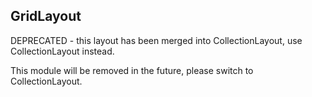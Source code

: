 <a name="module_GridLayout"></a>
## GridLayout
DEPRECATED - this layout has been merged into CollectionLayout, use CollectionLayout instead.

This module will be removed in the future, please switch to CollectionLayout.

